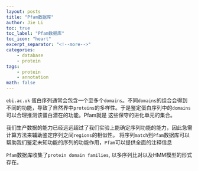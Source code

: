 ```yaml
---
layout: posts
title: "Pfam数据库"
author: Jie Li
toc: true
toc_label: "Pfam数据库"
toc_icon: "heart"
excerpt_separator: "<!--more-->"
categories:
    - database
    - protein
tags:
    - protein
    - annotation
math: false
---
```


`ebi.ac.uk`
蛋白序列通常会包含一个至多个`domains`。不同`domains`的组合会得到不同的功能，导致了自然界中`proteins`的多样性。于是鉴定蛋白序列中的`domains`可以合理推测该蛋白潜在的功能。Pfam就是 这些保守的进化单元的集合。
<!--more-->

我们生产数据的能力已经远远超过了我们实验上能确定序列功能的能力，因此急需计算方法来辅助鉴定序列之间`regions`的相似性。 将序列`match`到`Pfam`数据库可以帮助我们鉴定未知功能的序列的功能作用，`Pfam`可以提供全面的注释信息

`Pfam`数据库收集了`protein domain families`, 以多序列比对以及HMM模型的形式存在。